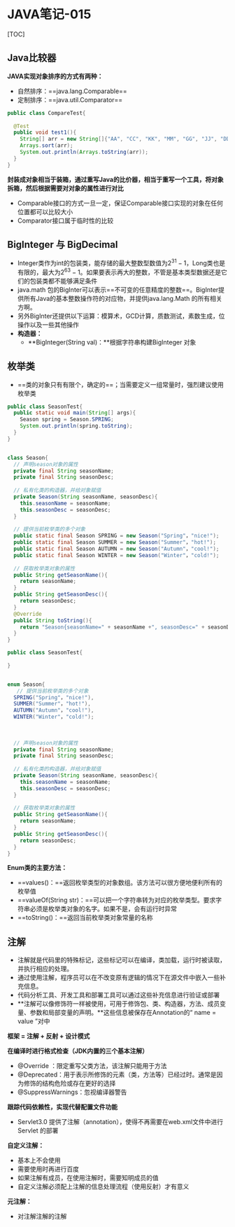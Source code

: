 # JAVA笔记-015

[TOC]

## Java比较器

**JAVA实现对象排序的方式有两种：**

- 自然排序：==java.lang.Comparable==
- 定制排序：==java.util.Comparator==



```java
public class CompareTest{
  
  @Test
  public void test1(){
    String[] arr = new String[]{"AA", "CC", "KK", "MM", "GG", "JJ", "DD"};
    Arrays.sort(arr);
    System.out.println(Arrays.toString(arr));
  }
}
```

**封装成对象相当于装箱，通过重写Java的比价器，相当于重写一个工具，将对象拆箱，然后根据需要对对象的属性进行对比**

- Comparable接口的方式一旦一定，保证Comparable接口实现的对象在任何位置都可以比较大小
- Comparator接口属于临时性的比较



## BigInteger 与 BigDecimal

- Integer类作为int的包装类，能存储的最大整数型数值为$2^{31} -1$，Long类也是有限的，最大为$2^{63} -1$。如果要表示再大的整数，不管是基本类型数据还是它们的包装类都不能够满足条件
- java.math 包的BigInter可以表示==不可变的任意精度的整数==。BigInter提供所有Java的基本整数操作符的对应物，并提供java.lang.Math 的所有相关方啊。
- 另外BigInter还提供以下运算：模算术，GCD计算，质数测试，素数生成，位操作以及一些其他操作
- **构造器：**
  - **BigInteger(String val)：**根据字符串构建BigInteger 对象



## 枚举类

- ==类的对象只有有限个，确定的==；当需要定义一组常量时，强烈建议使用枚举类

```java
public class SeasonTest{
  public static void main(String[] args){
    Season spring = Season.SPRING;
    System.out.println(spring.toString);
  }  
}


class Season{
  // 声明season对象的属性
  private final String seasonName;
  private final String seasonDesc;
  
  // 私有化类的构造器，并给对象赋值
  private Season(String seasonName, seasonDesc){
    this.seasonName = seasonName;
    this.seasonDesc = seasonDesc;
  }
  
  // 提供当前枚举类的多个对象
  public static final Season SPRING = new Season("Spring"，"nice!");
  public static final Season SUMMER = new Season("Summer"，"hot!");
  public static final Season AUTUMN = new Season("Autumn"，"cool!");
  public static final Season WINTER = new Season("Winter"，"cold!");
  
  // 获取枚举类对象的属性
  public String getSeasonName(){
    return seasonName;
  }
  public String getSeasonDesc(){
    return seasonDesc;
  }
  @Override
  public String toString(){
    return "Season{seasonName=" + seasonName +", seasonDesc=" + seasonDesc;
  }
}
```



```java
public class SeasonTest{
  
}


enum Season{
   // 提供当前枚举类的多个对象
  SPRING("Spring"，"nice!"),
  SUMMER("Summer"，"hot!"),
  AUTUMN("Autumn"，"cool!"),
  WINTER("Winter"，"cold!");
  
  
  
  // 声明season对象的属性
  private final String seasonName;
  private final String seasonDesc;
  
  // 私有化类的构造器，并给对象赋值
  private Season(String seasonName, seasonDesc){
    this.seasonName = seasonName;
    this.seasonDesc = seasonDesc;
  }
  
  // 获取枚举类对象的属性
  public String getSeasonName(){
    return seasonName;
  }
  public String getSeasonDesc(){
    return seasonDesc;
  }
}
```



**Enum类的主要方法：**

- ==values()：==返回枚举类型的对象数组。该方法可以很方便地便利所有的枚举值
- ==valueOf(String str)：==可以把一个字符串转为对应的枚举类型。要求字符串必须是枚举类对象的名字。如果不是，会有运行时异常
- ==toString()：==返回当前枚举类对象常量的名称



## 注解

- 注解就是代码里的特殊标记，这些标记可以在编译，类加载，运行时被读取，并执行相应的处理。
- 通过使用注解，程序员可以在不改变原有逻辑的情况下在源文件中嵌入一些补充信息。
- 代码分析工具、开发工具和部署工具可以通过这些补充信息进行验证或部署
- **注解可以像修饰符一样被使用，可用于修饰包、类、构造器，方法、成员变量、参数和局部变量的声明。**这些信息被保存在Annotation的“ name = value ”对中

**框架 = 注解 + 反射 + 设计模式**



**在编译时进行格式检查（JDK内置的三个基本注解）**

- @Override ：限定重写父类方法，该注解只能用于方法
- @Deprecated：用于表示所修饰的元素（类，方法等）已经过时。通常是因为修饰的结构危险或存在更好的选择
- @SuppressWarnings：忽视编译器警告



**跟踪代码依赖性，实现代替配置文件功能**

- Servlet3.0 提供了注解（annotation），使得不再需要在web.xml文件中进行Servlet 的部署



**自定义注解：**

- 基本上不会使用
- 需要使用时再进行百度
- 如果注解有成员，在使用注解时，需要知明成员的值
- 自定义注解必须配上注解的信息处理流程（使用反射）才有意义



**元注解：**

- 对注解注解的注解





